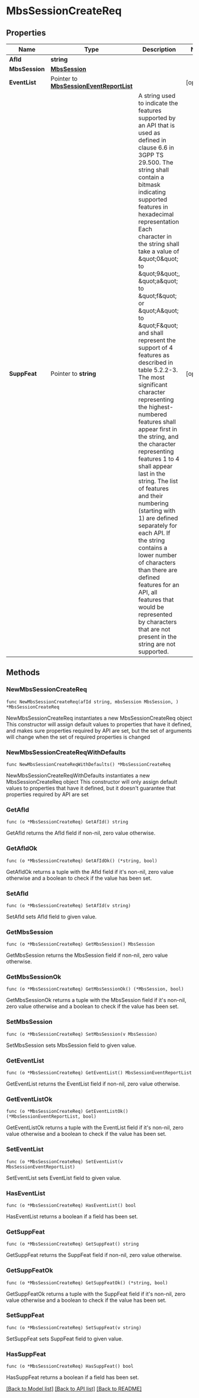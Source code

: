 # MbsSessionCreateReq

## Properties

Name | Type | Description | Notes
------------ | ------------- | ------------- | -------------
**AfId** | **string** |  | 
**MbsSession** | [**MbsSession**](MbsSession.md) |  | 
**EventList** | Pointer to [**MbsSessionEventReportList**](MbsSessionEventReportList.md) |  | [optional] 
**SuppFeat** | Pointer to **string** | A string used to indicate the features supported by an API that is used as defined in clause  6.6 in 3GPP TS 29.500. The string shall contain a bitmask indicating supported features in  hexadecimal representation Each character in the string shall take a value of \&quot;0\&quot; to \&quot;9\&quot;,  \&quot;a\&quot; to \&quot;f\&quot; or \&quot;A\&quot; to \&quot;F\&quot; and shall represent the support of 4 features as described in  table 5.2.2-3. The most significant character representing the highest-numbered features shall  appear first in the string, and the character representing features 1 to 4 shall appear last  in the string. The list of features and their numbering (starting with 1) are defined  separately for each API. If the string contains a lower number of characters than there are  defined features for an API, all features that would be represented by characters that are not  present in the string are not supported.  | [optional] 

## Methods

### NewMbsSessionCreateReq

`func NewMbsSessionCreateReq(afId string, mbsSession MbsSession, ) *MbsSessionCreateReq`

NewMbsSessionCreateReq instantiates a new MbsSessionCreateReq object
This constructor will assign default values to properties that have it defined,
and makes sure properties required by API are set, but the set of arguments
will change when the set of required properties is changed

### NewMbsSessionCreateReqWithDefaults

`func NewMbsSessionCreateReqWithDefaults() *MbsSessionCreateReq`

NewMbsSessionCreateReqWithDefaults instantiates a new MbsSessionCreateReq object
This constructor will only assign default values to properties that have it defined,
but it doesn't guarantee that properties required by API are set

### GetAfId

`func (o *MbsSessionCreateReq) GetAfId() string`

GetAfId returns the AfId field if non-nil, zero value otherwise.

### GetAfIdOk

`func (o *MbsSessionCreateReq) GetAfIdOk() (*string, bool)`

GetAfIdOk returns a tuple with the AfId field if it's non-nil, zero value otherwise
and a boolean to check if the value has been set.

### SetAfId

`func (o *MbsSessionCreateReq) SetAfId(v string)`

SetAfId sets AfId field to given value.


### GetMbsSession

`func (o *MbsSessionCreateReq) GetMbsSession() MbsSession`

GetMbsSession returns the MbsSession field if non-nil, zero value otherwise.

### GetMbsSessionOk

`func (o *MbsSessionCreateReq) GetMbsSessionOk() (*MbsSession, bool)`

GetMbsSessionOk returns a tuple with the MbsSession field if it's non-nil, zero value otherwise
and a boolean to check if the value has been set.

### SetMbsSession

`func (o *MbsSessionCreateReq) SetMbsSession(v MbsSession)`

SetMbsSession sets MbsSession field to given value.


### GetEventList

`func (o *MbsSessionCreateReq) GetEventList() MbsSessionEventReportList`

GetEventList returns the EventList field if non-nil, zero value otherwise.

### GetEventListOk

`func (o *MbsSessionCreateReq) GetEventListOk() (*MbsSessionEventReportList, bool)`

GetEventListOk returns a tuple with the EventList field if it's non-nil, zero value otherwise
and a boolean to check if the value has been set.

### SetEventList

`func (o *MbsSessionCreateReq) SetEventList(v MbsSessionEventReportList)`

SetEventList sets EventList field to given value.

### HasEventList

`func (o *MbsSessionCreateReq) HasEventList() bool`

HasEventList returns a boolean if a field has been set.

### GetSuppFeat

`func (o *MbsSessionCreateReq) GetSuppFeat() string`

GetSuppFeat returns the SuppFeat field if non-nil, zero value otherwise.

### GetSuppFeatOk

`func (o *MbsSessionCreateReq) GetSuppFeatOk() (*string, bool)`

GetSuppFeatOk returns a tuple with the SuppFeat field if it's non-nil, zero value otherwise
and a boolean to check if the value has been set.

### SetSuppFeat

`func (o *MbsSessionCreateReq) SetSuppFeat(v string)`

SetSuppFeat sets SuppFeat field to given value.

### HasSuppFeat

`func (o *MbsSessionCreateReq) HasSuppFeat() bool`

HasSuppFeat returns a boolean if a field has been set.


[[Back to Model list]](../README.md#documentation-for-models) [[Back to API list]](../README.md#documentation-for-api-endpoints) [[Back to README]](../README.md)


